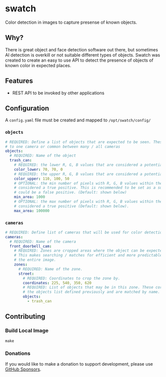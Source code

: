 # swatch
Color detection in images to capture presense of known objects.

## Why?

There is great object and face detection software out there, but sometimes AI detection is overkill or not suitable different types of objects. Swatch was created to create an easy to use API to detect the presence of objects of known color in expected places.

## Features

- REST API to be invoked by other applications

## Configuration

A `config.yaml` file must be created and mapped to `/opt/swatch/config/`

### `objects`

```yaml
# REQUIRED: Define a list of objects that are expected to be seen. These can be specific
# to one camera or common between many / all cameras
objects:
  # REQUIRED: Name of the object
  trash_can:
    # REQUIRED: the lower R, G, B values that are considered a potential match for the object.
    color_lower: 70, 70, 0
    # REQUIRED: the upper R, G, B values that are considered a potential match for the object.
    color_upper: 110, 100, 50
    # OPTIONAL: the min number of pixels with R, G, B values within the bounds to be
    # considered a true positive. This is recommended to be set as a super small amount
    # could be a false positive. (Default: shown below)
    min_area: 1000
    # OPTIONAL: the max number of pixels with R, G, B values within the bounds to be
    # considered a true positive (Default: shown below).
    max_area: 100000
```

### `cameras`

```yaml
# REQUIRED: Define list of cameras that will be used for color detection.
cameras:
  # REQUIRED: Name of the camera
  front_doorbell_cam:
    # REQUIRED: Zones are cropped areas where the object can be expected to be. 
    # This makes searching / matches for efficient and more predictable than searching
    # the entire image.
    zones:
      # REQUIRED: Name of the zone.
      street:
        # REQUIRED: Coordinates to crop the zone by. 
        coordinates: 225, 540, 350, 620
        # REQUIRED: List of objects that may be in this zone. These correspond to
        # the objects list defined previously and are matched by name.
        objects:
          - trash_can
```

## Contributing

### Build Local Image

```
make
```

### Donations

If you would like to make a donation to support development, please use [GitHub Sponsors](https://github.com/sponsors/NickM-27).
